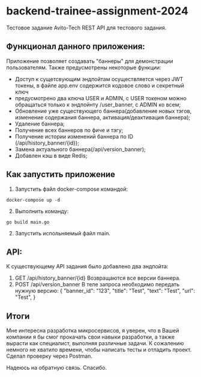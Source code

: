 # backend-trainee-assignment-2024
Тестовое задание Avito-Tech
REST API для тестового задания.

## Функционал данного приложения:
Приложение позволяет создавать "баннеры" для демонстрации пользователям. Также предусмотрены некоторые функции:
- Доступ к сущетсвующим эндпойтам осуществляется через JWT токены, в файле app.env содержится кодовое слово и секретный ключ
- предусмотрено два ключа USER и ADMIN, с USER токеном можно обращаться только к эндпойнту /user_banner, с ADMIN ко всем;
- Обновление уже существующего баннера(добавление новых тэгов, изменение содержания баннера, активация/деактивация баннера);
- Удаление баннера;
- Получение всех баннеров по фиче и тэгу;
- Получение истории изменений баннера по ID (/api/history_banner/{id});
- Замена актуального баннера(/api/version_banner);
- Добавлен кэш в виде Redis; 

## Как запустить приложение
1. Запустить файл docker-compose  командой:
```
docker-compose up -d
```
2. Выполнить команду:
```
go build main.go
```
2. Запустить испольняемый файл main.

## API:
К существующему API задания было добавлено два эндпойта:
1. GET /api/history_banner/{id}
Возвращаются все версии баннера.
2. POST /api/version_banner
В теле запроса необходимо передать нужную версию:
{
  "banner_id": "123",
   "title": "Test",
   "text": "Test",
   "url": "Test",
} 

## Итоги
Мне интересна разработка микросервисов, я уверен, что в Вашей компании я бы смог прокачать свои навыки разработки, а также вырасти как специалист, выполняя различные задачи. К сожалению немного не хватило времени, чтобы написать тесты и отладить проект. 
Сделал проверку через Postman. 

Надеюсь на обратную связь.
Спасибо. 
